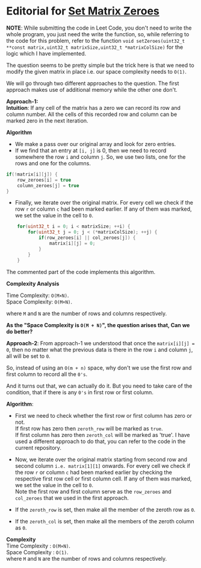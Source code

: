 # Editorial for [Set Matrix Zeroes](https://leetcode.com/problems/set-matrix-zeroes/solution/)  

**NOTE**: While submitting the code in Leet Code, you don't need to write the whole program, you just need the write the function, so, while referring to the code for this problem, refer to the function `void setZeroes(uint32_t **const matrix,uint32_t matrixSize,uint32_t *matrixColSize)` for the logic which I have implemented.  

The question seems to be pretty simple but the trick here is that we need to modify the given matrix in place i.e. our space complexity needs to `O(1)`.

We will go through two different approaches to the question. The first approach makes use of additional memory while the other one don't.  

**Approach-1:**  
**Intuition**:
If any cell of the matrix has a zero we can record its row and column number. All the cells of this recorded row and column can be marked zero in the next iteration.  

**Algorithm**

*   We make a pass over our original array and look for zero entries.  
*   If we find that an entry at `[i, j]` is 0, then we need to record somewhere the row `i` and column `j`.
So, we use two lists, one for the rows and one for the columns.  
```C  
if(!matrix[i][j]) {
    row_zeroes[i] = true
    column_zeroes[j] = true
}
```

*   Finally, we iterate over the original matrix. For every cell we check if the row `r` or column `c` had been marked earlier. If any of them was marked, we set the value in the cell to `0`.
```C
    for(uint32_t i = 0; i < matrixSize; ++i) {
        for(uint32_t j = 0; j < (*matrixColSize); ++j) {
            if(row_zeroes[i] || col_zeroes[j]) {
                matrix[i][j] = 0;
            }
        }
    }
```  
 The commented part of the code implements this algorithm.  

**Complexity Analysis**

Time Complexity: `O(M×N)`.  
Space Complexity: `O(M+N)`.

where `M` and `N` are the number of rows and columns respectively.  

**As the "Space Complexity is `O(M + N)`", the question arises that, Can we do better?**

**Approach-2**:  From approach-1 we understood that once the `matrix[i][j] = 0`, then no matter what the previous data is there in the row `i` and column `j`, all will be set to `0`.  

So, instead of using an `O(m + n)` space, why don't we use the first row and first column to record all the `0's`.  

And it turns out that, we can actually do it. But you need to take care of the condition, that if there is any `0's` in first row or first column.  

**Algorithm**:  

*   First we need to check whether the first row or first column has zero or not.  
If first row has zero then `zeroth_row` will be marked as `true`.  
If first column has zero then `zeroth_col` will be marked as 'true'. 
I have used a different approach to do that, you can refer to the code in the current repository.  

*   Now, we iterate over the original matrix starting from second row and second column `i.e. matrix[1][1]` onwards. For every cell we check if the row `r` or column `c` had been marked earlier by checking the respective first row cell or first column cell. If any of them was marked, we set the value in the cell to `0`.  
Note the first row and first column serve as the `row_zeroes` and `col_zeroes` that we used in the first approach.  

*   If the `zeroth_row` is set, then make all the member of the zeroth row as `0`.  
*   If the `zeroth_col` is set, then make all the members of the zeroth column as `0`.  

**Complexity**  
Time Complexity : `O(M×N)`.  
Space Complexity : `O(1)`.  
where `M` and `N` are the number of rows and columns respectively.  

